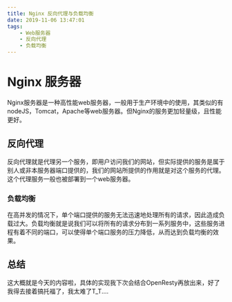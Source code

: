 ```yaml
---
title: Nginx 反向代理与负载均衡
date: 2019-11-06 13:47:01
tags:
    - Web服务器
    - 反向代理
    - 负载均衡
---
```

# Nginx 服务器
Nginx服务器是一种高性能web服务器，一般用于生产环境中的使用，其类似的有nodeJS，Tomcat，Apache等web服务器。但Nginx的服务更加轻量级，且性能更好。

## 反向代理
反向代理就是代理另一个服务，即用户访问我们的网站，但实际提供的服务是属于别人或非本服务器端口提供的，我们的网站所提供的作用就是对这个服务的代理。这个代理服务一般也被部署到一个web服务器。

### 负载均衡
在高并发的情况下，单个端口提供的服务无法迅速地处理所有的请求，因此造成负载过大。负载均衡就是说我们可以将所有的请求分布到一系列服务中，这些服务进程有着不同的端口，可以使得单个端口服务的压力降低，从而达到负载均衡的效果。

## 总结
这大概就是今天的内容啦，具体的实现我下次会结合OpenResty再放出来，好了我得去接着搞托福了，我太难了T_T....